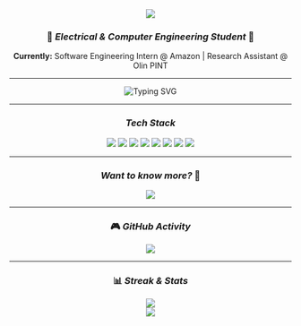 <div align="center">
  <img src="https://capsule-render.vercel.app/api?type=waving&color=gradient&customColorList=6,11,20&height=200&section=header&text=Hong%20Yi%20Zhang&fontSize=60&fontAlignY=35&desc=Building%20the%20Future%20with%20AI%20and%20Engineering&descAlignY=60&descAlign=center" />
</div>

<div align="center">
  
  ### 🚀 *Electrical & Computer Engineering Student* 🚀
  
  **Currently:** Software Engineering Intern @ Amazon | Research Assistant @ Olin PINT
  
  ---
  
  <div align="center">
    <img src="https://readme-typing-svg.demolab.com?font=Fira+Code&pause=1000&color=00D4FF&center=true&vCenter=true&width=435&lines=AI+%26+Machine+Learning;Hardware+Engineering;Computer+Vision;Rocketry+%26+Avionics;Photography" alt="Typing SVG" />
  </div>
  
  ---
  
  
  ### *Tech Stack*
  
  <div align="center">
    <img src="https://img.shields.io/badge/Python-3776AB?style=for-the-badge&logo=python&logoColor=white" />
    <img src="https://img.shields.io/badge/Java-ED8B00?style=for-the-badge&logo=java&logoColor=white" />
    <img src="https://img.shields.io/badge/C++-00599C?style=for-the-badge&logo=c%2B%2B&logoColor=white" />
    <img src="https://img.shields.io/badge/React-20232A?style=for-the-badge&logo=react&logoColor=61DAFB" />
    <img src="https://img.shields.io/badge/AWS-232F3E?style=for-the-badge&logo=amazon-aws&logoColor=white" />
    <img src="https://img.shields.io/badge/OpenCV-27338e?style=for-the-badge&logo=OpenCV&logoColor=white" />
    <img src="https://img.shields.io/badge/KiCad-314CB0?style=for-the-badge&logo=kicad&logoColor=white" />
    <img src="https://img.shields.io/badge/SolidWorks-0078D4?style=for-the-badge&logo=solidworks&logoColor=white" />
  </div>
  
  ---
  
  ### *Want to know more?* 🌟
  
  <div align="center">
    <a href="https://hongyizhang.vercel.app/">
      <img src="https://img.shields.io/badge/Visit_My_Website-FF6B6B?style=for-the-badge&logo=safari&logoColor=white" />
    </a>
  </div>
  
  ---
  
  <div align="center">
    
  ### 🎮 *GitHub Activity*
  
  <img src="https://github-readme-activity-graph.vercel.app/graph?username=tastychez&theme=react-dark&hide_border=true&area=true" />
  
  ---
  
  ### 📊 *Streak & Stats*
  
  <img src="https://github-readme-streak-stats.herokuapp.com/?user=tastychez&theme=tokyonight&hide_border=true&stroke=0000&background=0D1117&ring=5BCDEC&fire=5BCDEC&currStreakNum=5BCDEC&sideNums=5BCDEC&currStreakLabel=5BCDEC&sideLabels=5BCDEC&dates=5BCDEC" />
  
  </div>
  
  <div align="center">
    <img src="https://capsule-render.vercel.app/api?type=waving&color=gradient&customColorList=6,11,20&height=100&section=footer" />
  </div>

